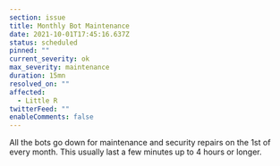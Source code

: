 ```yaml
---
section: issue
title: Monthly Bot Maintenance
date: 2021-10-01T17:45:16.637Z
status: scheduled
pinned: ""
current_severity: ok
max_severity: maintenance
duration: 15mn
resolved_on: ""
affected:
  - Little R
twitterFeed: ""
enableComments: false
---
```

All the bots go down for maintenance and security repairs on the 1st of every month. This usually last a few minutes up to 4 hours or longer.